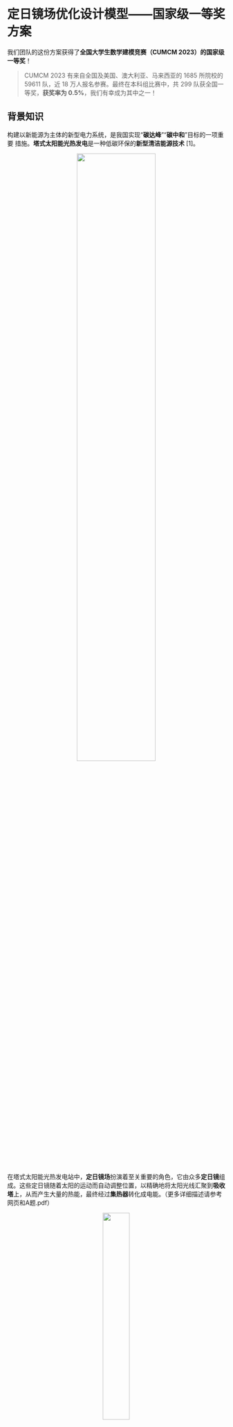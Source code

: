 # 定日镜场优化设计模型——国家级一等奖方案
我们团队的这份方案获得了**全国大学生数学建模竞赛（CUMCM 2023）的国家级一等奖**！

> CUMCM 2023 有来自全国及美国、澳大利亚、马来西亚的 1685 所院校的 59611 队，近 18 万人报名参赛。最终在本科组比赛中，共 299 队获全国一等奖，**获奖率为 0.5%**，我们有幸成为其中之一！

## 背景知识
构建以新能源为主体的新型电力系统，是我国实现“**碳达峰**”“**碳中和**”目标的一项重要
措施。**塔式太阳能光热发电**是一种低碳环保的**新型清洁能源技术** [1]。


<p align="center">
  <img src="figs/fig1.png" width="60%">
</p>

在塔式太阳能光热发电站中，**定日镜场**扮演着至关重要的角色，它由众多**定日镜**组成。这些定日镜随着太阳的运动而自动调整位置，以精确地将太阳光线汇聚到**吸收塔**上，从而产生大量的热能，最终经过**集热器**转化成电能。（更多详细描述请参考网页和A题.pdf）


<p align="center">
  <img src="figs/fig2.png" width="35%">
</p>

## 解决什么问题
定日镜场的优化设计对实现高效的太阳能光热转换至关重要。通过建立数学模型，
我们可以调整定日镜的位置和尺寸，以最大程度地提高光热发电的效率，这个过程对于实现高效的可再生能源产生至关重要。

因此，我们的**最终目标**是建立一个数学模型，用于**优化定日镜场的布局**，以最大程度地提高光热发电的效率。为了实现这个最终目标，我们将问题拆分成以下三个子问题：

<p align="center">
  <img src="figs/fig3.png" width="80%">
</p>


## 如何解决问题
首先建立数学模型，在给定定日镜场各项参数的前提下，计算定日镜场的光学效率和输出功率，这是优化设计的基础。然后为了简化问题，限制自由度进行优化。最后为了尽可能提升性能，尽可能接近现实场景，在更高自由度的情况下进行优化。

### 问题一：评估模型的建立
根据题目信息和文献得到太阳高度角、方位角、赤纬角 [2]。通过三个角度建立入射光线，反射光线以及定日镜法向向量的模型。

<p align="center">
  <img src="figs/fig4.png" width="50%">
</p>


由于光线的发散性，太阳光的入射光线是一束锥形光束 [3]，并以主光线的单位向量为垂直参考。采用二维正态分布[4]去描述光锥圆盘面的能流密度，形成偏移向量𝒕 ⃗用于描述非平行光线和主光线之间的偏移。矢量叠加后，得到在光锥中非平行光线的单位向量[5] ：

<p align="center">
  <img src="figs/fig5.png" width="80%">
</p>

截断损失主要由于集热器的尺寸有限，导致部分反射光线照射在集热器之外，造成了能量的损失。继续沿用蒙特卡洛光线追迹法去刻画截断效率带来的能量损失。计算经镜面反射后最终到达集热器中心的光线数目来得到截断效率

<p align="center">
  <img src="figs/fig6.png" width="40%">
</p>

### 问题二：限制自由度的优化
参考Campo布置方法[6] ，提出一种同心圆密排布局方式，以减少模型的参数。定义相邻两个定日镜的最小安全距离。建立定日镜尺寸和第n个同心圆上定日镜数量的关系。通过该布局，建立定日镜尺寸和定日镜位置、数目的关系，改变尺寸即可改变定日镜的位置和数目，减少参数的数量。

<p align="center">
  <img src="figs/fig7.png" width="40%">
</p>

根据约束条件，建立单位面积年平均输出热功率优化模型。上层规划确定了吸收塔的具体位置，并传递给下层；下层在上层的规划基础上，对定日镜的参数进行优化，并将优化结果反馈给上层，上层规划再根据反馈调整吸收塔的位置。多次循环迭代可以得到最大的单位面积年平均输出热功率。

<p align="center">
  <img src="figs/fig8.png" width="70%">
</p>



### 问题三：自由度更多的优化
若离吸收塔较远的定日镜安装高度高，离吸收塔较近的定日镜尺寸较小，吸收塔获得的能量是最高的。在真实的定日镜场的布局中，近塔区的定日镜密集，远塔区的定日镜稀疏 [7] 

<p align="center">
  <img src="figs/fig9.png" width="80%">
</p>

## 得到了什么结果
我们团队的这份方案获得了**全国大学生数学建模竞赛（CUMCM 2023）的国家级一等奖**！

CUMCM 2023 有来自全国及美国、澳大利亚、马来西亚的 1685 所院校的 59611 队，近 18 万人报名参赛。最终在本科组比赛中，共 299 队获全国一等奖，**获奖率为 0.5%**，我们有幸成为其中之一！

### 问题一：评估模型的建立
<p align="center">
  <img src="figs/fig10.png" width="75%">
</p>
<p align="center">
  <img src="figs/fig13.png" width="75%">
</p>

### 问题二：限制自由度的优化
<p align="center">
  <img src="figs/fig11.png" width="75%">
</p>
<p align="center">
  <img src="figs/fig14.png" width="50%">
</p>

### 问题三：自由度更多的优化
<p align="center">
  <img src="figs/fig12.png" width="75%">
</p>
<p align="center">
  <img src="figs/fig15.png" width="50%">
</p>

## 文件说明

* A题.pdf：题目详细介绍
* 定日镜场优化设计模型.pdf：我们的最终论文
* 答辩ppt.pptx：获国家级奖项推荐后，需要向专家委员组答辩，这是我们的答辩ppt
* 支撑材料：代码和数据全部在里面了，应该写了蛮多注释的

## 参考文献

[1] 24 小时连续发电！“清洁+储能+调峰”，超万面定日镜“绽放”戈壁滩，CNTV，13频道，新闻直播间，2023年8月14日16:46:23.

[2] 蔡志杰，太阳影子定位[J]，数学建模及其应用，2015，4(4):25-33.

[3] 张平等，太阳能塔式光热镜场光学效率计算方法[J]，技术与市场，2021，28(6):5-8. 

[4] 张宏丽,王志峰.塔式电站定日镜场布置范围的理论分析[J].太阳能学报,2011,32(01):89-94.

[5] 周艺艺,田军,陈将,赵豫红.基于GPU的塔式太阳能热电系统吸热功率计算[J].控制工程,2015,22(02):282-286

[6] 高博,刘建兴,孙浩,刘二林.基于自适应引力搜索算法的定日镜场优化布置[J].太阳能学报,2022,43(10):119-125.

[7] 孙浩,高博,刘建兴.塔式太阳能电站定日镜场布局研究[J].发电技术,2021,42(06):690-698

